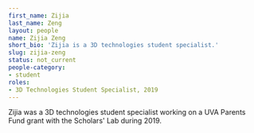 ```yaml
---
first_name: Zijia
last_name: Zeng
layout: people
name: Zijia Zeng
short_bio: 'Zijia is a 3D technologies student specialist.'
slug: zijia-zeng
status: not_current
people-category:
- student
roles:
- 3D Technologies Student Specialist, 2019
---
```

Zijia was a 3D technologies student specialist working on a UVA Parents Fund grant with the Scholars' Lab during 2019.
